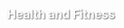 <!DOCTYPE html>  
<html lang="hu">  
<head>  
    <meta charset="UTF-8">  
    <meta name="viewport" content="width=device-width, initial-scale=1.0">  
    <title>Health and Fitness Cards</title>  
    <script src="https://cdn.tailwindcss.com"></script>  
    <style>  
        .card {  
            perspective: 1000px;  
        }  
        .card-inner {  
            position: relative;  
            width: 100%;  
            height: 100%;  
            transition: transform 0.6s;  
            transform-style: preserve-3d;  
        }  
        .card-front, .card-back {  
            position: absolute;  
            width: 100%;  
            height: 100%;  
            backface-visibility: hidden;  
            border-radius: 10px;  
        }  
        .card-front {  
            background-size: cover;  
            background-position: center;  
            display: flex;  
            align-items: flex-end;  
            justify-content: center;  
            padding: 20px;  
            color: white;  
            text-shadow: 1px 1px 2px rgba(0, 0, 0, 0.7);  
        }  
        .card-back {  
            background-color: #f7fafc;  
            transform: rotateY(180deg);  
            padding: 20px;  
            display: flex;  
            flex-direction: column;  
            justify-content: center;  
        }  
        .card:hover .card-inner {  
            transform: rotateY(180deg);  
        }  
    </style>  
</head>  
<body class="bg-gray-200 p-10">  
    <div class="grid grid-cols-1 md:grid-cols-2 lg:grid-cols-3 gap-6">  
        <div class="card h-64">  
            <div class="card-inner">  
                <div class="card-front" style="background-image: url('https://i.postimg.cc/87JwmL5F/health-fitness.jpg');">  
                    <h2 class="text-xl font-bold">Health and Fitness</h2>  
                </div>  
                <div class="card-back">  
                    <h3 class="text-lg font-semibold">Tips:</h3>  
                    <ul class="list-disc pl-5">  
                        <li>Exercise regularly (e.g., 3-4 times a week).</li>  
                        <li>Eat more fruits and vegetables.</li>  
                        <li>Drink more water daily.</li>  
                        <li>Get at least 7-8 hours of sleep each night.</li>  
                    </ul>  
                </div>  
            </div>  
        </div>  
        <div class="card h-64">  
            <div class="card-inner">  
                <div class="card-front" style="background-image: url('https://i.postimg.cc/DWYjTFzN/personal-development.jpg');">  
                    <h2 class="text-xl font-bold">Personal Development</h2>  
                </div>  
                <div class="card-back">  
                    <h3 class="text-lg font-semibold">Tips:</h3>  
                    <ul class="list-disc pl-5">  
                        <li>Read a certain number of books each month.</li>  
                        <li>Learn a new skill or hobby.</li>  
                        <li>Take a course to advance your career.</li>  
                        <li>Practice mindfulness or meditation regularly.</li>  
                    </ul>  
                </div>  
            </div>  
        </div>  
        <div class="card h-64">  
            <div class="card-inner">  
                <div class="card-front" style="background-image: url('https://i.postimg.cc/dhVjtXgc/financial-goals.jpg');">  
                    <h2 class="text-xl font-bold">Financial Goals</h2>  
                </div>  
                <div class="card-back">  
                    <h3 class="text-lg font-semibold">Tips:</h3>  
                    <ul class="list-disc pl-5">  
                        <li>Create and stick to a budget.</li>  
                        <li>Save a certain percentage of your income.</li>  
                        <li>Pay off debt or reduce unnecessary expenses.</li>  
                        <li>Start investing or increase contributions to a retirement fund.</li>  
                    </ul>  
                </div>  
            </div>  
        </div>  
        <div class="card h-64">  
            <div class="card-inner">  
                <div class="card-front" style="background-image: url('https://i.postimg.cc/F1m4Cg2J/professional-growth.jpg');">  
                    <h2 class="text-xl font-bold">Professional Growth</h2>  
                </div>  
                <div class="card-back">  
                    <h3 class="text-lg font-semibold">Tips:</h3>  
                    <ul class="list-disc pl-5">  
                        <li>Set specific career goals, such as a promotion or new role.</li>  
                        <li>Network more within your industry.</li>  
                        <li>Enhance your skills with training or certifications.</li>  
                        <li>Improve work-life balance.</li>  
                    </ul>  
                </div>  
            </div>  
        </div>  
        <div class="card h-64">  
            <div class="card-inner">  
                <div class="card-front" style="background-image: url('https://i.postimg.cc/YhKmsVtz/social-relationships.jpg');">  
                    <h2 class="text-xl font-bold">Social and Relationships</h2>  
                </div>  
                <div class="card-back">  
                    <h3 class="text-lg font-semibold">Tips:</h3>  
                    <ul class="list-disc pl-5">  
                        <li>Spend more quality time with family and friends.</li>  
                        <li>Volunteer for a cause you care about.</li>  
                        <li>Meet new people or join a club or group.</li>  
                        <li>Improve communication skills.</li>  
                    </ul>  
                </div>  
            </div>  
        </div>  
        <div class="card h-64">  
            <div class="card-inner">  
                <div class="card-front" style="background-image: url('https://i.postimg.cc/4KSYb28t/environmental-lifestyle-changes.jpg');">  
                    <h2 class="text-xl font-bold">Environmental and Lifestyle Changes</h2>  
                </div>  
                <div class="card-back">  
                    <h3 class="text-lg font-semibold">Tips:</h3>  
                    <ul class="list-disc pl-5">  
                        <li>Reduce waste and recycle more.</li>  
                        <li>Use public transportation or cycle more often.</li>  
                        <li>Declutter and organize your living space.</li>  
                        <li>Travel to a new place or explore local attractions.</li>  
                    </ul>  
                </div>  
            </div>  
        </div>  
    </div>  
</body>  
</html>
